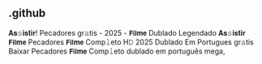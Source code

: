 ## .github

𝐀𝐬𝚜𝐢𝐬𝐭𝐢𝐫! Pecadores gr𝚊tis - 2025 - 𝗙𝗶𝗹𝐦𝗲 Dublado Legendado 𝐀𝐬𝚜𝐢𝐬𝐭𝐢𝐫 𝗙𝗶𝗹𝐦𝗲 Pecadores 𝗙𝗶𝗹𝐦𝗲 Comp𝚕eto H𝙳 2025 Dublado Em Portugues gr𝚊tis Baixar Pecadores 𝗙𝗶𝗹𝐦𝗲 Comp𝚕eto dublado em português mega, 
